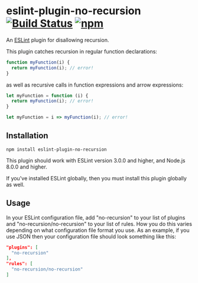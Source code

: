 # eslint-plugin-no-recursion [![Build Status](https://travis-ci.org/simon-andrews/eslint-plugin-no-recursion.svg?branch=master)](https://travis-ci.org/simon-andrews/eslint-plugin-no-recursion) [![npm](https://img.shields.io/npm/v/eslint-plugin-no-recursion)](https://www.npmjs.com/package/eslint-plugin-no-recursion)

An [ESLint](https://eslint.org/) plugin for disallowing recursion.

This plugin catches recursion in regular function declarations:
```javascript
function myFunction(i) {
  return myFunction(i); // error!
}
```
as well as recursive calls in function expressions and arrow expressions:
```javascript
let myFunction = function (i) {
  return myFunction(i); // error!
}
```
```javascript
let myFunction = i => myFunction(i); // error!
```

## Installation

```
npm install eslint-plugin-no-recursion
```

This plugin should work with ESLint version 3.0.0 and higher, and Node.js 8.0.0 and higher.

If you've installed ESLint globally, then you must install this plugin globally as well.

## Usage

In your ESLint configuration file, add "no-recursion" to your list of plugins and "no-recursion/no-recursion" to your list of rules. How you do this varies depending on what configuration file format you use. As an example, if you use JSON then your configuration file should look something like this:
```json
"plugins": [
  "no-recursion"
],
"rules": [
  "no-recursion/no-recursion"
]
```
